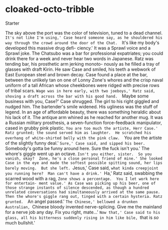 # cloaked-octo-tribble
Starter

The sky above the port was the color of television, tuned
to a dead channel.
  `It's not like I'm using,' Case heard someone say, as he
shouldered his way through the crowd around the door of the
Chat.  `It's like my body's developed this massive drug defi-
ciency.'  It was a Sprawl voice and a Sprawl joke.  The Chatsubo
was a bar for professional expatriates; you could drink there
for a week and never hear two words in Japanese.
  Ratz was tending bar, his prosthetic arm jerking monoto-
nously as he filled a tray of glasses with draft Kirin.  He saw
Case and smiled, his teeth a webwork of East European steel
and brown decay.  Case found a place at the bar, between the
unlikely tan on one of Lonny Zone's whores and the crisp naval
uniform of a tall African whose cheekbones were ridged with
precise rows of tribal scars.  `Wage was in here early, with two
joeboys,' Ratz said, shoving a draft across the bar with his
good hand.  `Maybe some business with you, Case?'
  Case shrugged.  The girl to his right giggled and nudged
him.
  The bartender's smile widened.  His ugliness was the stuff
of legend.  In an age of affordable beauty, there was something
heraldic about his lack of it.  The antique arm whined as he
reached for another mug.  It was a Russian military prosthesis,
a seven-function force-feedback manipulator, cased in grubby
pink plastic.  `You are too much the artiste, Herr Case.'  Ratz
grunted; the sound served him as laughter.  He scratched his
overhang of white-shirted belly with the pink claw.  `You are
the artiste of the slightly funny deal.'
  `Sure,' Case said, and sipped his beer.  `Somebody's gotta
be funny around here.  Sure the fuck isn't you.'
  The whore's giggle went up an octave.
  `Isn't you either, sister.  So you vanish, okay?  Zone, he's
a close personal friend of mine.'
  She looked Case in the eye and made the softest possible
spitting sound, her lips barely moving.  But she left.
  `Jesus,' Case said, `what kinda creepjoint you running here? 
Man can't have a drink.'
  `Ha,' Ratz said, swabbing the scarred wood with a rag,
`Zone shows a percentage.  You I let work here for entertain-
ment value.'
  As Case was picking up his beer, one of those strange
instants of silence descended, as though a hundred unrelated
conversations had simultaneously arrived at the same pause. 
Then the whore's giggle rang out, tinged with a certain hysteria.
  Ratz grunted.  `An angel passed.'
  `The Chinese,' bellowed a drunken Australian, `Chinese
bloody invented nerve-splicing.  Give me the mainland for a
nerve job any day.  Fix you right, mate...'
  `Now that,' Case said to his glass, all his bitterness suddenly
rising in him like bile, `that is _so_ much bullshit.'

